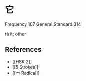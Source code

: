 # 它
Frequency 107
General Standard 314

tā
it; other

## References
- [[HSK 2]]
- [[5 Strokes]]
- [[宀 Radical]]